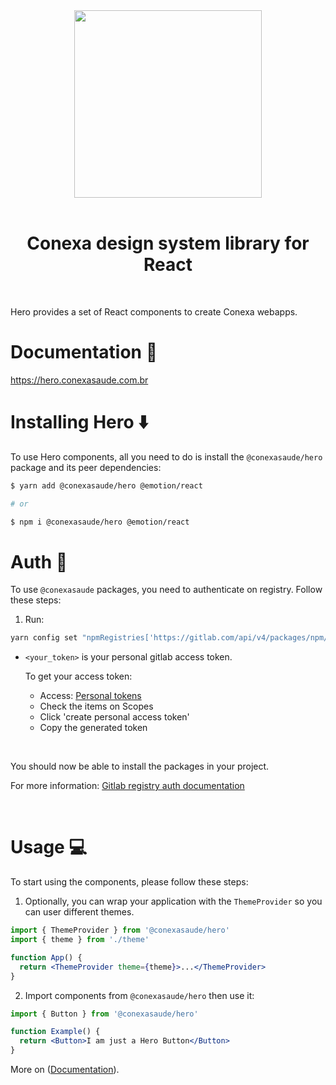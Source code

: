<div align="center">
  <a href="https://gitlab.com/conexasaude/design-system/hero">
    <img src="src/assets/logo-conexa.png" width="300px" />
  </a>
</div>

<br/>

<div align="center">
<h1>Conexa design system library for React</h1>
</div>

<br>

Hero provides a set of React
components to create Conexa webapps.

<h1 id="documentation">
Documentation 📝
</h1>

https://hero.conexasaude.com.br

# Installing Hero ⬇️

To use Hero components, all you need to do is install the
`@conexasaude/hero` package and its peer dependencies:

```sh
$ yarn add @conexasaude/hero @emotion/react

# or

$ npm i @conexasaude/hero @emotion/react
```

# Auth 🔑

To use `@conexasaude` packages, you need to authenticate on registry. Follow these steps:

1. Run:

```bash
yarn config set "npmRegistries['https://gitlab.com/api/v4/packages/npm/'].npmAuthToken" "<your_token>" --home
```

- `<your_token>` is your personal gitlab access token.

  To get your access token:

  - Access: [Personal tokens](https://gitlab.com/profile/personal_access_tokens)
  - Check the items on Scopes
  - Click 'create personal access token'
  - Copy the generated token

<br/>

You should now be able to install the packages in your project.

For more information: [Gitlab registry auth documentation](https://docs.gitlab.com/ee/user/packages/npm_registry/#instance-level-npm-endpoint)

<br>

# Usage 💻

To start using the components, please follow these steps:

1. Optionally, you can wrap your application with the `ThemeProvider` so you can user different themes.

```jsx
import { ThemeProvider } from '@conexasaude/hero'
import { theme } from './theme'

function App() {
  return <ThemeProvider theme={theme}>...</ThemeProvider>
}
```

2. Import components from `@conexasaude/hero` then use it:

```jsx
import { Button } from '@conexasaude/hero'

function Example() {
  return <Button>I am just a Hero Button</Button>
}
```

More on ([Documentation](#documentation)).
